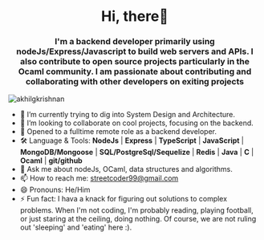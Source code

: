 <h1 align="center">Hi, there👋</h1>
<h3 align="center">I'm a backend developer primarily using nodeJs/Express/Javascript to build web servers and APIs. I also contribute to open source projects particularly in the Ocaml community. I am passionate about contributing and collaborating with other developers on exiting projects</h3>
<p align="left"> <img src="https://komarev.com/ghpvc/?username=streetCoderr" alt="akhilgkrishnan" /> </p>


- 🔭 I’m currently trying to dig into System Design and Architecture.
- 👯 I’m looking to collaborate on cool projects, focusing on the backend.
- 🤔 Opened to a fulltime remote role as a backend developer. 
-  🛠 Language & Tools: **NodeJs** | **Express** | **TypeScript** | **JavaScript** | **MongoDB/Mongoose** | **SQL/PostgreSql/Sequelize** | **Redis** | **Java** | **C** | **Ocaml** | **git/github** 
- 💬 Ask me about nodeJs, OCaml, data structures and algorithms.
- 📫 How to reach me: streetcoder99@gmail.com
- 😄 Pronouns: He/Him
- ⚡ Fun fact: I hava a knack for figuring out solutions to complex problems. When I'm not coding, I'm probably reading, playing football, or just staring at the ceiling, doing nothing. Of course, we are not ruling out 'sleeping' and 'eating' here :).

<!--! ### By the way; some statistics 🚀-->
<!--![My github stats](https://github-readme-stats.vercel.app/api?username=streetCoderr&show_icons=true&theme=tokyonight)-->
<!--! <img src="https://github-readme-streak-stats.herokuapp.com/?user=streetCoderr&theme=tokyonight" alt="mystreak"/>-->
<!--![My Top Langs](https://github-readme-stats.vercel.app/api/top-langs/?username=streetCoderr&theme=tokyonight&layout=compact)-->
